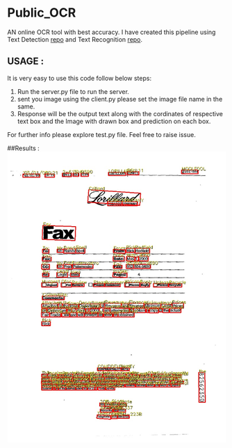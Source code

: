 # Public_OCR
AN online OCR tool with best accuracy. I have created this pipeline using Text Detection  [repo](https://github.com/clovaai/CRAFT-pytorch) and Text Recognition [repo](https://github.com/ayumiymk/aster.pytorch).

## USAGE :
It is very easy to use this code follow below steps:

1. Run the server.py file to run the server. 
2. sent you image using the client.py please set the image file name in the same.
3. Response will be the output text along with the cordinates of respective text box and the Image with drawn box and prediction on each box.
 
For further info please explore test.py file. Feel free to raise issue.

##Results : 
![Image1](https://github.com/KnitVikas/Public_OCR/blob/main/result/res_82562350.jpg)
